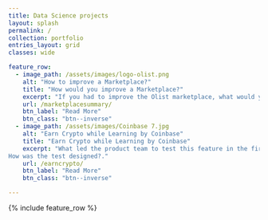```yaml
---
title: Data Science projects
layout: splash
permalink: /
collection: portfolio
entries_layout: grid
classes: wide

feature_row:
  - image_path: /assets/images/logo-olist.png
    alt: "How to improve a Marketplace?"
    title: "How would you improve a Marketplace?"
    excerpt: "If you had to improve the Olist marketplace, what would you do? (HINT: Data)"
    url: /marketplacesummary/
    btn_label: "Read More"
    btn_class: "btn--inverse"
  - image_path: /assets/images/Coinbase 7.jpg
    alt: "Earn Crypto while Learning by Coinbase"
    title: "Earn Crypto while Learning by Coinbase"
    excerpt: "What led the product team to test this feature in the first place? What was the data-driven hypothesis behind? Which metric(s) did they choose for the test?
How was the test designed?."
    url: /earncrypto/
    btn_label: "Read More"
    btn_class: "btn--inverse"

---
```


{% include feature_row %}
